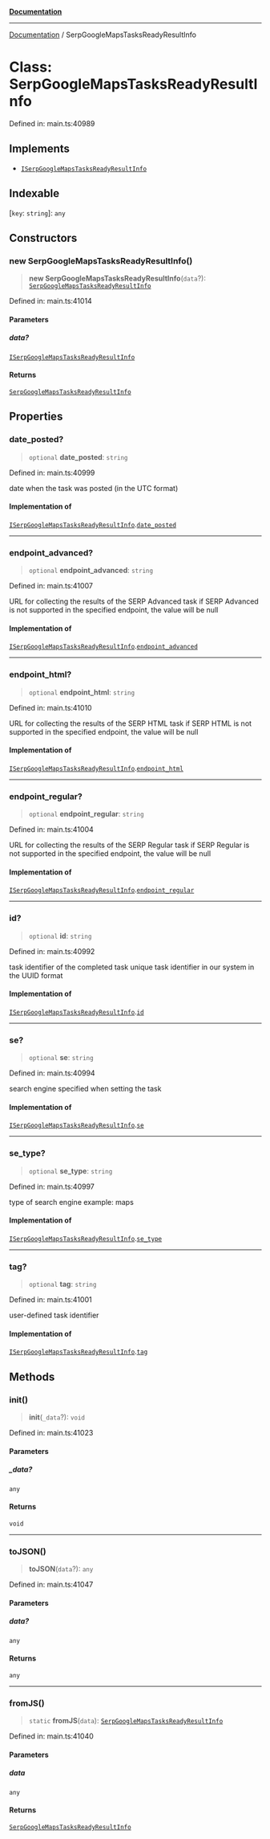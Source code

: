 [**Documentation**](../README.md)

***

[Documentation](../README.md) / SerpGoogleMapsTasksReadyResultInfo

# Class: SerpGoogleMapsTasksReadyResultInfo

Defined in: main.ts:40989

## Implements

- [`ISerpGoogleMapsTasksReadyResultInfo`](../interfaces/ISerpGoogleMapsTasksReadyResultInfo.md)

## Indexable

\[`key`: `string`\]: `any`

## Constructors

### new SerpGoogleMapsTasksReadyResultInfo()

> **new SerpGoogleMapsTasksReadyResultInfo**(`data`?): [`SerpGoogleMapsTasksReadyResultInfo`](SerpGoogleMapsTasksReadyResultInfo.md)

Defined in: main.ts:41014

#### Parameters

##### data?

[`ISerpGoogleMapsTasksReadyResultInfo`](../interfaces/ISerpGoogleMapsTasksReadyResultInfo.md)

#### Returns

[`SerpGoogleMapsTasksReadyResultInfo`](SerpGoogleMapsTasksReadyResultInfo.md)

## Properties

### date\_posted?

> `optional` **date\_posted**: `string`

Defined in: main.ts:40999

date when the task was posted (in the UTC format)

#### Implementation of

[`ISerpGoogleMapsTasksReadyResultInfo`](../interfaces/ISerpGoogleMapsTasksReadyResultInfo.md).[`date_posted`](../interfaces/ISerpGoogleMapsTasksReadyResultInfo.md#date_posted)

***

### endpoint\_advanced?

> `optional` **endpoint\_advanced**: `string`

Defined in: main.ts:41007

URL for collecting the results of the SERP Advanced task
if SERP Advanced is not supported in the specified endpoint, the value will be null

#### Implementation of

[`ISerpGoogleMapsTasksReadyResultInfo`](../interfaces/ISerpGoogleMapsTasksReadyResultInfo.md).[`endpoint_advanced`](../interfaces/ISerpGoogleMapsTasksReadyResultInfo.md#endpoint_advanced)

***

### endpoint\_html?

> `optional` **endpoint\_html**: `string`

Defined in: main.ts:41010

URL for collecting the results of the SERP HTML task
if SERP HTML is not supported in the specified endpoint, the value will be null

#### Implementation of

[`ISerpGoogleMapsTasksReadyResultInfo`](../interfaces/ISerpGoogleMapsTasksReadyResultInfo.md).[`endpoint_html`](../interfaces/ISerpGoogleMapsTasksReadyResultInfo.md#endpoint_html)

***

### endpoint\_regular?

> `optional` **endpoint\_regular**: `string`

Defined in: main.ts:41004

URL for collecting the results of the SERP Regular task
if SERP Regular is not supported in the specified endpoint, the value will be null

#### Implementation of

[`ISerpGoogleMapsTasksReadyResultInfo`](../interfaces/ISerpGoogleMapsTasksReadyResultInfo.md).[`endpoint_regular`](../interfaces/ISerpGoogleMapsTasksReadyResultInfo.md#endpoint_regular)

***

### id?

> `optional` **id**: `string`

Defined in: main.ts:40992

task identifier of the completed task
unique task identifier in our system in the UUID format

#### Implementation of

[`ISerpGoogleMapsTasksReadyResultInfo`](../interfaces/ISerpGoogleMapsTasksReadyResultInfo.md).[`id`](../interfaces/ISerpGoogleMapsTasksReadyResultInfo.md#id)

***

### se?

> `optional` **se**: `string`

Defined in: main.ts:40994

search engine specified when setting the task

#### Implementation of

[`ISerpGoogleMapsTasksReadyResultInfo`](../interfaces/ISerpGoogleMapsTasksReadyResultInfo.md).[`se`](../interfaces/ISerpGoogleMapsTasksReadyResultInfo.md#se)

***

### se\_type?

> `optional` **se\_type**: `string`

Defined in: main.ts:40997

type of search engine
example: maps

#### Implementation of

[`ISerpGoogleMapsTasksReadyResultInfo`](../interfaces/ISerpGoogleMapsTasksReadyResultInfo.md).[`se_type`](../interfaces/ISerpGoogleMapsTasksReadyResultInfo.md#se_type)

***

### tag?

> `optional` **tag**: `string`

Defined in: main.ts:41001

user-defined task identifier

#### Implementation of

[`ISerpGoogleMapsTasksReadyResultInfo`](../interfaces/ISerpGoogleMapsTasksReadyResultInfo.md).[`tag`](../interfaces/ISerpGoogleMapsTasksReadyResultInfo.md#tag)

## Methods

### init()

> **init**(`_data`?): `void`

Defined in: main.ts:41023

#### Parameters

##### \_data?

`any`

#### Returns

`void`

***

### toJSON()

> **toJSON**(`data`?): `any`

Defined in: main.ts:41047

#### Parameters

##### data?

`any`

#### Returns

`any`

***

### fromJS()

> `static` **fromJS**(`data`): [`SerpGoogleMapsTasksReadyResultInfo`](SerpGoogleMapsTasksReadyResultInfo.md)

Defined in: main.ts:41040

#### Parameters

##### data

`any`

#### Returns

[`SerpGoogleMapsTasksReadyResultInfo`](SerpGoogleMapsTasksReadyResultInfo.md)
